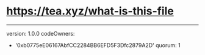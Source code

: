# https://tea.xyz/what-is-this-file
---
version: 1.0.0
codeOwners:
  - '0xb0775eE06167AbfCC2284BB6EFD5F3Dfc2879A2D'
quorum: 1
